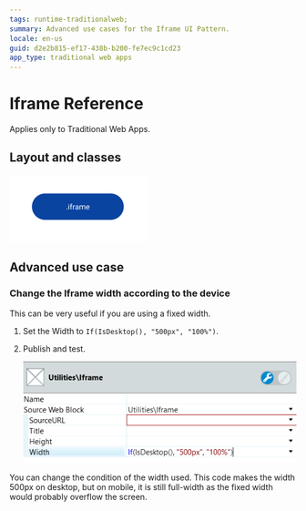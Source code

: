 ```yaml
---
tags: runtime-traditionalweb; 
summary: Advanced use cases for the Iframe UI Pattern.
locale: en-us
guid: d2e2b815-ef17-438b-b200-fe7ec9c1cd23
app_type: traditional web apps
---
```


# Iframe Reference

<div class="info" markdown="1">

Applies only to Traditional Web Apps.

</div>

## Layout and classes

![](<images/iframe-3-diag.png>)

## Advanced use case

### Change the Iframe width according to the device

This can be very useful if you are using a fixed width.

1. Set the Width to `If(IsDesktop(), "500px", "100%")`.

1. Publish and test.

    ![](<images/iframe-4-ss.png>)

You can change the condition of the width used. This code makes the width 500px on desktop, but on mobile, it is still full-width as the fixed width would probably overflow the screen.
